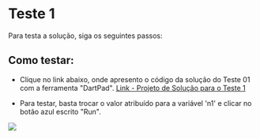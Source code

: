 # Teste 1

Para testa a solução, siga os seguintes passos:

## Como testar:
- Clique no link abaixo, onde apresento o código da solução do Teste 01 com a ferramenta "DartPad".
[Link - Projeto de Solução para o Teste 1](https://dartpad.dev/?id=48110182b21e35f65adfb607633904a2)

- Para testar, basta trocar o valor atribuído para a variável 'n1' e clicar no botão azul escrito "Run".

![](https://lh3.googleusercontent.com/pw/AL9nZEW9kwlvJBMYlzwufMBghJsuuyufO9dmKoZ5j-onCUxdlm71ZhLiz6a3boRj4L_z1CVdqgmNCawgefMFruBn9cf0Zo0KMB4CkK7LoRiR5eQO4GHHZ_SEw1JJCeLIREKYp4GdFWyFYT3wrD9KU1tH18aH=w1913-h958-no?authuser=0)
